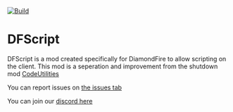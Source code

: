[![Build](https://github.com/DFOnline/DFScript/actions/workflows/build.yml/badge.svg)](https://github.com/DFOnline/DFScript/actions/workflows/build.yml)
# DFScript
DFScript is a mod created specifically for DiamondFire to allow scripting on the client. This mod is a seperation and improvement from the shutdown mod [CodeUtilities](https://github.com/CodeUtilities/CodeUtilities)


You can report issues on [the issues tab](https://github.com/DFOnline/DFScript/issues)

You can join our [discord here](https://discord.gg/gtfFwWEapx)

